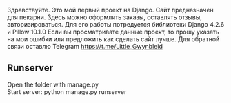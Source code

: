 Здравствуйте. Это мой первый проект на Django. 
Сайт предназначен для пекарни. Здесь можно оформлять заказы, оставлять отзывы, авторизироваться.
Для его работы потредуется библиотеки Django 4.2.6 и Pillow 10.1.0
Если вы просматривате данные проект, то прошу указать на мои ошибки или предложить как сделать сайт лучше. Для обратной связи оставлю Telegram https://t.me/Little_Gwynbleid

## Runserver
Open the folder with manage.py  
Start server: python manage.py runserver  
